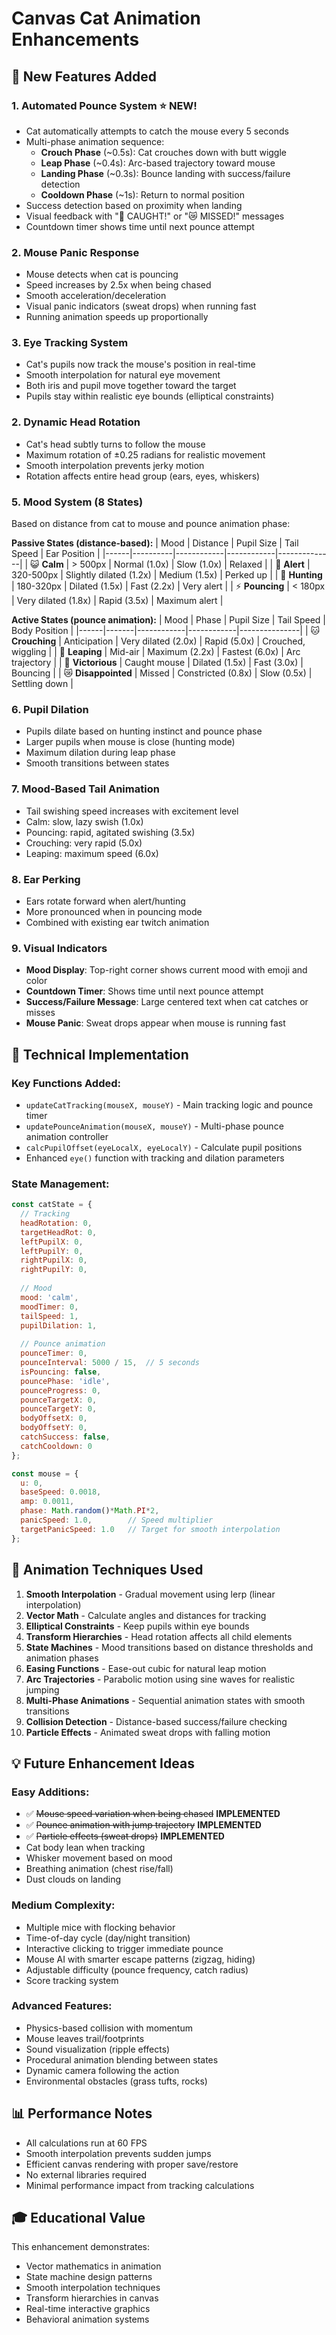 # Canvas Cat Animation Enhancements

## 🎯 New Features Added

### 1. **Automated Pounce System** ⭐ NEW!
- Cat automatically attempts to catch the mouse every 5 seconds
- Multi-phase animation sequence:
  - **Crouch Phase** (~0.5s): Cat crouches down with butt wiggle
  - **Leap Phase** (~0.4s): Arc-based trajectory toward mouse
  - **Landing Phase** (~0.3s): Bounce landing with success/failure detection
  - **Cooldown Phase** (~1s): Return to normal position
- Success detection based on proximity when landing
- Visual feedback with "🎊 CAUGHT!" or "😿 MISSED!" messages
- Countdown timer shows time until next pounce attempt

### 2. **Mouse Panic Response**
- Mouse detects when cat is pouncing
- Speed increases by 2.5x when being chased
- Smooth acceleration/deceleration
- Visual panic indicators (sweat drops) when running fast
- Running animation speeds up proportionally

### 3. **Eye Tracking System**
- Cat's pupils now track the mouse's position in real-time
- Smooth interpolation for natural eye movement
- Both iris and pupil move together toward the target
- Pupils stay within realistic eye bounds (elliptical constraints)

### 2. **Dynamic Head Rotation**
- Cat's head subtly turns to follow the mouse
- Maximum rotation of ±0.25 radians for realistic movement
- Smooth interpolation prevents jerky motion
- Rotation affects entire head group (ears, eyes, whiskers)

### 5. **Mood System (8 States)**
Based on distance from cat to mouse and pounce animation phase:

**Passive States (distance-based):**
| Mood | Distance | Pupil Size | Tail Speed | Ear Position |
|------|----------|------------|------------|--------------|
| 😺 **Calm** | > 500px | Normal (1.0x) | Slow (1.0x) | Relaxed |
| 👀 **Alert** | 320-500px | Slightly dilated (1.2x) | Medium (1.5x) | Perked up |
| 🎯 **Hunting** | 180-320px | Dilated (1.5x) | Fast (2.2x) | Very alert |
| ⚡ **Pouncing** | < 180px | Very dilated (1.8x) | Rapid (3.5x) | Maximum alert |

**Active States (pounce animation):**
| Mood | Phase | Pupil Size | Tail Speed | Body Position |
|------|-------|------------|------------|---------------|
| 🐱 **Crouching** | Anticipation | Very dilated (2.0x) | Rapid (5.0x) | Crouched, wiggling |
| 🚀 **Leaping** | Mid-air | Maximum (2.2x) | Fastest (6.0x) | Arc trajectory |
| 🎉 **Victorious** | Caught mouse | Dilated (1.5x) | Fast (3.0x) | Bouncing |
| 😿 **Disappointed** | Missed | Constricted (0.8x) | Slow (0.5x) | Settling down |

### 6. **Pupil Dilation**
- Pupils dilate based on hunting instinct and pounce phase
- Larger pupils when mouse is close (hunting mode)
- Maximum dilation during leap phase
- Smooth transitions between states

### 7. **Mood-Based Tail Animation**
- Tail swishing speed increases with excitement level
- Calm: slow, lazy swish (1.0x)
- Pouncing: rapid, agitated swishing (3.5x)
- Crouching: very rapid (5.0x)
- Leaping: maximum speed (6.0x)

### 8. **Ear Perking**
- Ears rotate forward when alert/hunting
- More pronounced when in pouncing mode
- Combined with existing ear twitch animation

### 9. **Visual Indicators**
- **Mood Display**: Top-right corner shows current mood with emoji and color
- **Countdown Timer**: Shows time until next pounce attempt
- **Success/Failure Message**: Large centered text when cat catches or misses
- **Mouse Panic**: Sweat drops appear when mouse is running fast

## 🔧 Technical Implementation

### Key Functions Added:
- `updateCatTracking(mouseX, mouseY)` - Main tracking logic and pounce timer
- `updatePounceAnimation(mouseX, mouseY)` - Multi-phase pounce animation controller
- `calcPupilOffset(eyeLocalX, eyeLocalY)` - Calculate pupil positions
- Enhanced `eye()` function with tracking and dilation parameters

### State Management:
```javascript
const catState = {
  // Tracking
  headRotation: 0,
  targetHeadRot: 0,
  leftPupilX: 0,
  leftPupilY: 0,
  rightPupilX: 0,
  rightPupilY: 0,
  
  // Mood
  mood: 'calm',
  moodTimer: 0,
  tailSpeed: 1,
  pupilDilation: 1,
  
  // Pounce animation
  pounceTimer: 0,
  pounceInterval: 5000 / 15,  // 5 seconds
  isPouncing: false,
  pouncePhase: 'idle',
  pounceProgress: 0,
  pounceTargetX: 0,
  pounceTargetY: 0,
  bodyOffsetX: 0,
  bodyOffsetY: 0,
  catchSuccess: false,
  catchCooldown: 0
};

const mouse = {
  u: 0,
  baseSpeed: 0.0018,
  amp: 0.0011,
  phase: Math.random()*Math.PI*2,
  panicSpeed: 1.0,        // Speed multiplier
  targetPanicSpeed: 1.0   // Target for smooth interpolation
};
```

## 🎨 Animation Techniques Used

1. **Smooth Interpolation** - Gradual movement using lerp (linear interpolation)
2. **Vector Math** - Calculate angles and distances for tracking
3. **Elliptical Constraints** - Keep pupils within eye bounds
4. **Transform Hierarchies** - Head rotation affects all child elements
5. **State Machines** - Mood transitions based on distance thresholds and animation phases
6. **Easing Functions** - Ease-out cubic for natural leap motion
7. **Arc Trajectories** - Parabolic motion using sine waves for realistic jumping
8. **Multi-Phase Animations** - Sequential animation states with smooth transitions
9. **Collision Detection** - Distance-based success/failure checking
10. **Particle Effects** - Animated sweat drops with falling motion

## 💡 Future Enhancement Ideas

### Easy Additions:
- ✅ ~~Mouse speed variation when being chased~~ **IMPLEMENTED**
- ✅ ~~Pounce animation with jump trajectory~~ **IMPLEMENTED**
- ✅ ~~Particle effects (sweat drops)~~ **IMPLEMENTED**
- Cat body lean when tracking
- Whisker movement based on mood
- Breathing animation (chest rise/fall)
- Dust clouds on landing

### Medium Complexity:
- Multiple mice with flocking behavior
- Time-of-day cycle (day/night transition)
- Interactive clicking to trigger immediate pounce
- Mouse AI with smarter escape patterns (zigzag, hiding)
- Adjustable difficulty (pounce frequency, catch radius)
- Score tracking system

### Advanced Features:
- Physics-based collision with momentum
- Mouse leaves trail/footprints
- Sound visualization (ripple effects)
- Procedural animation blending between states
- Dynamic camera following the action
- Environmental obstacles (grass tufts, rocks)

## 📊 Performance Notes

- All calculations run at 60 FPS
- Smooth interpolation prevents sudden jumps
- Efficient canvas rendering with proper save/restore
- No external libraries required
- Minimal performance impact from tracking calculations

## 🎓 Educational Value

This enhancement demonstrates:
- Vector mathematics in animation
- State machine design patterns
- Smooth interpolation techniques
- Transform hierarchies in canvas
- Real-time interactive graphics
- Behavioral animation systems

